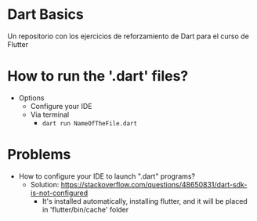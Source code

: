 # Dart Basics
Un repositorio con los ejercicios de reforzamiento de Dart para el curso de Flutter

# How to run the '.dart' files?
* Options
    * Configure your IDE 
    * Via terminal
        * `dart run NameOfTheFile.dart`

# Problems
* How to configure your IDE to launch ".dart" programs?
  * Solution: https://stackoverflow.com/questions/48650831/dart-sdk-is-not-configured
    * It's installed automatically, installing flutter, and it will be placed in 'flutter/bin/cache' folder
